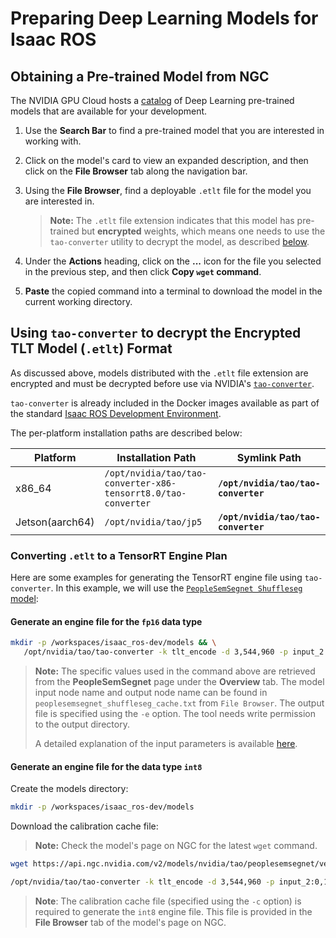 # Preparing Deep Learning Models for Isaac ROS

## Obtaining a Pre-trained Model from NGC

The NVIDIA GPU Cloud hosts a [catalog](https://catalog.ngc.nvidia.com/models) of Deep Learning pre-trained models that are available for your development.

1. Use the **Search Bar** to find a pre-trained model that you are interested in working with.

2. Click on the model's card to view an expanded description, and then click on the **File Browser** tab along the navigation bar.

3. Using the **File Browser**, find a deployable `.etlt` file for the model you are interested in.

    > **Note:** The `.etlt` file extension indicates that this model has pre-trained but **encrypted** weights, which means one needs to use the `tao-converter` utility to decrypt the model, as described [below](#using-tao-converter-to-decrypt-the-encrypted-tlt-model-etlt-format).

4. Under the **Actions** heading, click on the **...** icon for the file you selected in the previous step, and then click **Copy `wget` command**.
5. **Paste** the copied command into a terminal to download the model in the current working directory.

## Using `tao-converter` to decrypt the Encrypted TLT Model (`.etlt`) Format

As discussed above, models distributed with the `.etlt` file extension are encrypted and must be decrypted before use via NVIDIA's [`tao-converter`](https://developer.nvidia.com/tao-toolkit-get-started).

`tao-converter` is already included in the Docker images available as part of the standard [Isaac ROS Development Environment](https://github.com/NVIDIA-ISAAC-ROS/isaac_ros_common/blob/main/docs/dev-env-setup.md).

The per-platform installation paths are described below:

| Platform        | Installation Path                                             | Symlink Path                        |
| --------------- | ------------------------------------------------------------- | ----------------------------------- |
| x86_64          | `/opt/nvidia/tao/tao-converter-x86-tensorrt8.0/tao-converter` | **`/opt/nvidia/tao/tao-converter`** |
| Jetson(aarch64) | `/opt/nvidia/tao/jp5`                                         | **`/opt/nvidia/tao/tao-converter`** |

### Converting `.etlt` to a TensorRT Engine Plan

Here are some examples for generating the TensorRT engine file using `tao-converter`. In this example, we will use the [`PeopleSemSegnet Shuffleseg` model](https://catalog.ngc.nvidia.com/orgs/nvidia/teams/tao/models/peoplesemsegnet/files?version=deployable_shuffleseg_unet_v1.0):

#### Generate an engine file for the `fp16` data type

   ```bash
   mkdir -p /workspaces/isaac_ros-dev/models && \
      /opt/nvidia/tao/tao-converter -k tlt_encode -d 3,544,960 -p input_2:0,1x3x544x960,1x3x544x960,1x3x544x960 -t fp16 -e /workspaces/isaac_ros-dev/models/peoplesemsegnet_shuffleseg.engine -o argmax_1 peoplesemsegnet_shuffleseg_etlt.etlt
   ```

   > **Note:** The specific values used in the command above are retrieved from the **PeopleSemSegnet** page under the **Overview** tab. The model input node name and output node name can be found in `peoplesemsegnet_shuffleseg_cache.txt` from `File Browser`. The output file is specified using the `-e` option. The tool needs write permission to the output directory.
   >
   > A detailed explanation of the input parameters is available [here](https://docs.nvidia.com/tao/tao-toolkit/text/tensorrt.html#running-the-tao-converter).

#### Generate an engine file for the data type `int8`

   Create the models directory:

   ```bash
   mkdir -p /workspaces/isaac_ros-dev/models
   ```

   Download the calibration cache file:  
   > **Note:** Check the model's page on NGC for the latest `wget` command.

   ```bash
   wget https://api.ngc.nvidia.com/v2/models/nvidia/tao/peoplesemsegnet/versions/deployable_shuffleseg_unet_v1.0/files/peoplesemsegnet_shuffleseg_cache.txt
   ```

   ```bash
   /opt/nvidia/tao/tao-converter -k tlt_encode -d 3,544,960 -p input_2:0,1x3x544x960,1x3x544x960,1x3x544x960 -t int8 -c peoplesemsegnet_shuffleseg_cache.txt -e /workspaces/isaac_ros-dev/models/peoplesemsegnet_shuffleseg.engine -o argmax_1 peoplesemsegnet_shuffleseg_etlt.etlt
   ```

   > **Note**: The calibration cache file (specified using the `-c` option) is required to generate the `int8` engine file. This file is provided in the **File Browser** tab of the model's page on NGC.
